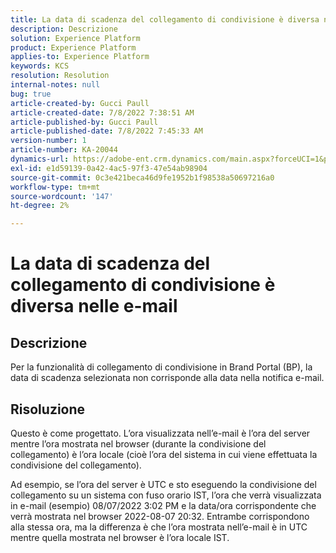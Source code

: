 ```yaml
---
title: La data di scadenza del collegamento di condivisione è diversa nelle e-mail
description: Descrizione
solution: Experience Platform
product: Experience Platform
applies-to: Experience Platform
keywords: KCS
resolution: Resolution
internal-notes: null
bug: true
article-created-by: Gucci Paull
article-created-date: 7/8/2022 7:38:51 AM
article-published-by: Gucci Paull
article-published-date: 7/8/2022 7:45:33 AM
version-number: 1
article-number: KA-20044
dynamics-url: https://adobe-ent.crm.dynamics.com/main.aspx?forceUCI=1&pagetype=entityrecord&etn=knowledgearticle&id=6e8f58fd-90fe-ec11-82e5-000d3a5a373a
exl-id: e1d59139-0a42-4ac5-97f3-47e54ab98904
source-git-commit: 0c3e421beca46d9fe1952b1f98538a50697216a0
workflow-type: tm+mt
source-wordcount: '147'
ht-degree: 2%

---
```


# La data di scadenza del collegamento di condivisione è diversa nelle e-mail

## Descrizione

Per la funzionalità di collegamento di condivisione in Brand Portal (BP), la data di scadenza selezionata non corrisponde alla data nella notifica e-mail.

## Risoluzione

Questo è come progettato. L’ora visualizzata nell’e-mail è l’ora del server mentre l’ora mostrata nel browser (durante la condivisione del collegamento) è l’ora locale (cioè l’ora del sistema in cui viene effettuata la condivisione del collegamento).

Ad esempio, se l’ora del server è UTC e sto eseguendo la condivisione del collegamento su un sistema con fuso orario IST, l’ora che verrà visualizzata in e-mail (esempio) 08/07/2022 3:02 PM e la data/ora corrispondente che verrà mostrata nel browser 2022-08-07 20:32. Entrambe corrispondono alla stessa ora, ma la differenza è che l’ora mostrata nell’e-mail è in UTC mentre quella mostrata nel browser è l’ora locale IST.
